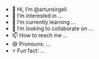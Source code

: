 - 👋 Hi, I’m @artunsirgeli
- 👀 I’m interested in ...
- 🌱 I’m currently learning ...
- 💞️ I’m looking to collaborate on ...
- 📫 How to reach me ...
- 😄 Pronouns: ...
- ⚡ Fun fact: ...

<!---
artunsirgeli/artunsirgeli is a ✨ special ✨ repository because its `README.md` (this file) appears on your GitHub profile.
You can click the Preview link to take a look at your changes.
--->
